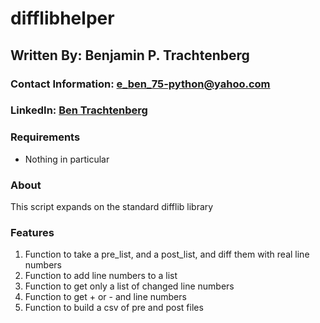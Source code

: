 # difflibhelper

## Written By: Benjamin P. Trachtenberg 

### Contact Information:  e_ben_75-python@yahoo.com

### LinkedIn: [Ben Trachtenberg](https://www.linkedin.com/in/ben-trachtenberg-3a78496)

### Requirements

* Nothing in particular

### About

This script expands on the standard difflib library

### Features
1. Function to take a pre_list, and a post_list, and diff them with real line numbers
2. Function to add line numbers to a list
3. Function to get only a list of changed line numbers
4. Function to get + or - and line numbers
5. Function to build a csv of pre and post files